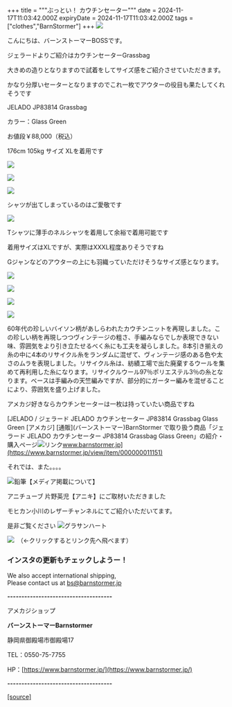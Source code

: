 +++
title = """ぶっとい！ カウチンセーター"""
date = 2024-11-17T11:03:42.000Z
expiryDate = 2024-11-17T11:03:42.000Z
tags = ["clothes","BarnStormer"]
+++
[![](https://stat.ameba.jp/user_images/20231023/16/barnstormer-go/b2/03/p/o0420015015354743273.png)](https://ameblo.jp/barnstormer-go/entry-12825670498.html)

こんにちは、バーンストーマーBOSSです。

ジェラードよりご紹介はカウチンセーターGrassbag

大きめの造りとなりますので試着をしてサイズ感をご紹介させていただきます。

かなり分厚いセーターとなりますのでこれ一枚でアウターの役目も果たしてくれそうです

JELADO JP83814 Grassbag 

カラー：Glass Green

お値段￥88,000（税込）

176cm 105kg サイズ XLを着用です

[![](https://stat.ameba.jp/user_images/20241117/19/barnstormer-go/1a/7d/j/o0500075015511157036.jpg)](https://stat.ameba.jp/user_images/20241117/19/barnstormer-go/1a/7d/j/o0500075015511157036.jpg)

[![](https://stat.ameba.jp/user_images/20241117/19/barnstormer-go/8a/11/j/o0500075015511157040.jpg)](https://stat.ameba.jp/user_images/20241117/19/barnstormer-go/8a/11/j/o0500075015511157040.jpg)

[![](https://stat.ameba.jp/user_images/20241117/19/barnstormer-go/67/03/j/o0500075015511157043.jpg)](https://stat.ameba.jp/user_images/20241117/19/barnstormer-go/67/03/j/o0500075015511157043.jpg)

シャツが出てしまっているのはご愛敬です

[![](https://stat.ameba.jp/user_images/20241117/19/barnstormer-go/26/2b/j/o0500075015511157044.jpg)](https://stat.ameba.jp/user_images/20241117/19/barnstormer-go/26/2b/j/o0500075015511157044.jpg)

Tシャツに薄手のネルシャツを着用して余裕で着用可能です

着用サイズはXLですが、実際はXXXL程度ありそうですね

Gジャンなどのアウターの上にも羽織っていただけそうなサイズ感となります。

[![](https://stat.ameba.jp/user_images/20241117/19/barnstormer-go/3f/b0/j/o0750050015511157048.jpg)](https://stat.ameba.jp/user_images/20241117/19/barnstormer-go/3f/b0/j/o0750050015511157048.jpg)

[![](https://stat.ameba.jp/user_images/20241117/19/barnstormer-go/82/da/j/o0750050015511157053.jpg)](https://stat.ameba.jp/user_images/20241117/19/barnstormer-go/82/da/j/o0750050015511157053.jpg)

[![](https://stat.ameba.jp/user_images/20241117/19/barnstormer-go/6d/d8/j/o0500075015511157055.jpg)](https://stat.ameba.jp/user_images/20241117/19/barnstormer-go/6d/d8/j/o0500075015511157055.jpg)

[![](https://stat.ameba.jp/user_images/20241117/19/barnstormer-go/3e/48/j/o0750050015511157058.jpg)](https://stat.ameba.jp/user_images/20241117/19/barnstormer-go/3e/48/j/o0750050015511157058.jpg)

60年代の珍しいバイソン柄があしらわれたカウチンニットを再現しました。この珍しい柄を再現しつつヴィンテージの粗さ、手編みならでしか表現できない味、雰囲気をより引き立たせるべく糸にも工夫を凝らしました。8本引き揃えの糸の中に4本のリサイクル糸をランダムに混ぜて、ヴィンテージ感のある色や太さのムラを表現しました。リサイクル糸は、紡績工場で出た廃棄するウールを集めて再利用した糸になります。リサイクルウール97％ポリエステル3％の糸となります。ベースは手編みの天竺編みですが、部分的にガーター編みを混ぜることにより、雰囲気を盛り上げました。

アメカジ好きならカウチンセーターは一枚は持っていたい商品ですね

[JELADO / ジェラード JELADO カウチンセーター JP83814 Grassbag Glass Green \[アメカジ\] \[通販\](バーンストーマー)BarnStormer で取り扱う商品「ジェラード JELADO カウチンセーター JP83814 Grassbag Glass Green」の紹介・購入ページ![リンク](https://c.stat100.ameba.jp/ameblo/symbols/v3.20.0/svg/gray/editor_link.svg)www.barnstormer.jp](https://www.barnstormer.jp/view/item/000000011151)

それでは、また。。。。

![鉛筆](https://stat100.ameba.jp/blog/ucs/img/char/char3/519.png)【メディア掲載について】

アニチューブ 片野英児【アニキ】にご取材いただきました

モヒカン小川のレザーチャンネルにてご紹介いただいてます。

是非ご覧ください ![グラサンハート](https://stat100.ameba.jp/blog/ucs/img/char/char3/148.png)

[![](https://stat.ameba.jp/user_images/20230412/16/barnstormer-go/6a/23/p/o0108010815269242493.png)](https://www.instagram.com/barnstormer_daily/)　（←クリックするとリンク先へ飛べます）

### インスタの更新もチェックしようー！

We also accept international shipping,  
Please contact us at bs@barnstormer.jp

**\-------------------------------------**

アメカジショップ

**バーンストーマーBarnstormer**

静岡県御殿場市御殿場17

TEL：0550-75-7755

HP：[https://www.barnstormer.jp/](https://www.barnstormer.jp/)

**\-------------------------------------**

[[source]](https://ameblo.jp/barnstormer-go/entry-12875361199.html)
